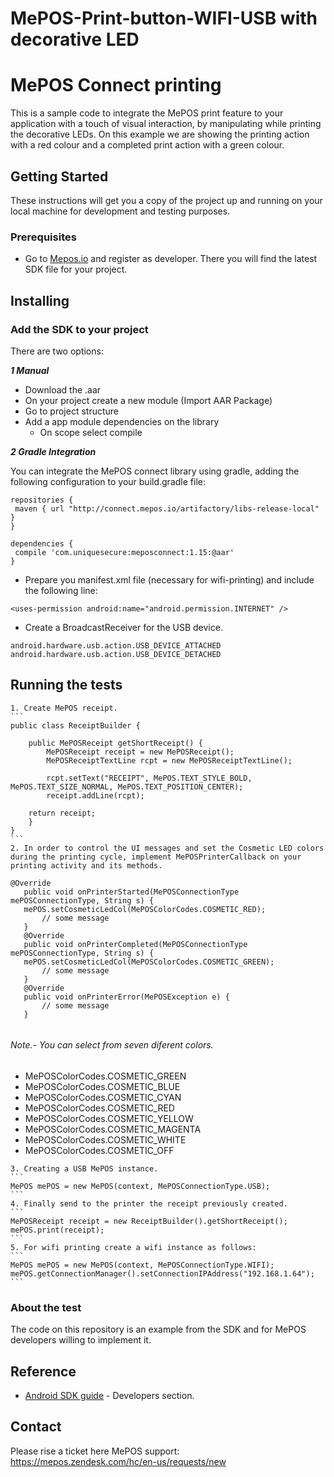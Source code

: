 # MePOS-Print-button-WIFI-USB with decorative LED

# MePOS Connect printing

This is a sample code to  integrate the MePOS print feature to your application with a touch of visual interaction, by manipulating while printing the decorative LEDs. On this example we are showing the printing action with a red colour and a completed print action with a green colour.

## Getting Started

These instructions will get you a copy of the project up and running on your local machine for development and testing purposes.

### Prerequisites


* Go to [Mepos.io](http://mepos.io/developers) and register as developer. There you will find the latest SDK file for your project.

## Installing

### Add the SDK to your project

There are two options:

***1 Manual***

- Download the .aar
- On your project create a new module (Import AAR Package)
- Go to project structure
- Add a app module dependencies on the library
    - On scope select compile

***2 Gradle Integration***

  You can integrate the MePOS connect library using gradle, adding the following configuration to your build.gradle file:

```
repositories {
 maven { url "http://connect.mepos.io/artifactory/libs-release-local" }
}
```

```
dependencies {
 compile 'com.uniquesecure:meposconnect:1.15:@aar'
}
```

* Prepare you manifest.xml file (necessary for wifi-printing) and include the following line:
```
<uses-permission android:name="android.permission.INTERNET" />
```
* Create a BroadcastReceiver for the USB device.

```
android.hardware.usb.action.USB_DEVICE_ATTACHED
android.hardware.usb.action.USB_DEVICE_DETACHED
```

## Running the tests
~~~
1. Create MePOS receipt.
```
public class ReceiptBuilder {

    public MePOSReceipt getShortReceipt() {
        MePOSReceipt receipt = new MePOSReceipt();
        MePOSReceiptTextLine rcpt = new MePOSReceiptTextLine();

        rcpt.setText("RECEIPT", MePOS.TEXT_STYLE_BOLD, MePOS.TEXT_SIZE_NORMAL, MePOS.TEXT_POSITION_CENTER);
        receipt.addLine(rcpt);

    return receipt;
    }
}
```
2. In order to control the UI messages and set the Cosmetic LED colors during the printing cycle, implement MePOSPrinterCallback on your printing activity and its methods.
~~~
```
@Override
   public void onPrinterStarted(MePOSConnectionType mePOSConnectionType, String s) {
   mePOS.setCosmeticLedCol(MePOSColorCodes.COSMETIC_RED);   
       // some message
   }
   @Override
   public void onPrinterCompleted(MePOSConnectionType mePOSConnectionType, String s) {
   mePOS.setCosmeticLedCol(MePOSColorCodes.COSMETIC_GREEN);
       // some message
   }
   @Override
   public void onPrinterError(MePOSException e) {
       // some message
   }   
   
```
###### Note.- You can select from seven diferent colors.
* MePOSColorCodes.COSMETIC_GREEN
* MePOSColorCodes.COSMETIC_BLUE
* MePOSColorCodes.COSMETIC_CYAN
* MePOSColorCodes.COSMETIC_RED
* MePOSColorCodes.COSMETIC_YELLOW
* MePOSColorCodes.COSMETIC_MAGENTA
* MePOSColorCodes.COSMETIC_WHITE
* MePOSColorCodes.COSMETIC_OFF

~~~
3. Creating a USB MePOS instance.
```
MePOS mePOS = new MePOS(context, MePOSConnectionType.USB);
```
4. Finally send to the printer the receipt previously created.
```
MePOSReceipt receipt = new ReceiptBuilder().getShortReceipt();
mePOS.print(receipt);
```
5. For wifi printing create a wifi instance as follows:
```
MePOS mePOS = new MePOS(context, MePOSConnectionType.WIFI);
mePOS.getConnectionManager().setConnectionIPAddress("192.168.1.64");
```
~~~

### About the test

The code on this repository is an example from the SDK and for MePOS developers willing to implement it.

## Reference

* [Android SDK guide](http://mepos.io/) - Developers section.


## Contact

Please rise a ticket here MePOS support: https://mepos.zendesk.com/hc/en-us/requests/new
